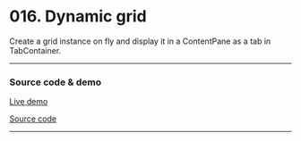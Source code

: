 # 016. Dynamic grid

Create a grid instance on fly and display it in a ContentPane as a tab in TabContainer.
***


### Source code & demo

[Live demo](http://demo.dojotutorial.org/016-dynamic-grid/)

[Source code](https://github.com/cepa/dojo-tutorial/tree/master/016-dynamic-grid)

***
